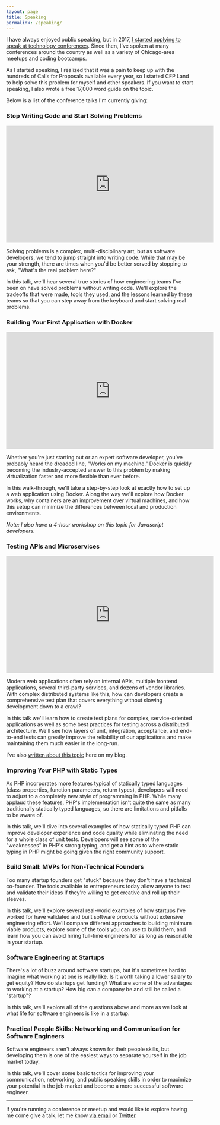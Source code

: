 ```yaml
---
layout: page
title: Speaking
permalink: /speaking/
---
```

<p>I have always enjoyed public speaking, but in 2017, <a href="https://www.karllhughes.com/posts/one-year-conference-summary">I started applying to speak at technology conferences</a>. Since then, I've spoken at many conferences around the country as well as a variety of Chicago-area meetups and coding bootcamps.</p>
<p>As I started speaking, I realized that it was a pain to keep up with the hundreds of Calls for Proposals available every year, so I started CFP Land to help solve this problem for myself and other speakers. If you want to start speaking, I also wrote a free 17,000 word guide on the topic.</p>
<p>Below is a list of the conference talks I'm currently giving:</p>

<h3>Stop Writing Code and Start Solving Problems</h3>

<div class="video-responsive">
<iframe width="560" height="315" src="https://www.youtube.com/embed/Aw5B8XDQLT8" frameborder="0" allow="accelerometer; autoplay; encrypted-media; gyroscope; picture-in-picture" allowfullscreen></iframe>
</div>

<p>Solving problems is a complex, multi-disciplinary art, but as software developers, we tend to jump straight into writing code. While that may be your strength, there are times when you'd be better served by stopping to ask, "What's the real problem here?"</p>
<p>In this talk, we'll hear several true stories of how engineering teams I've been on have solved problems without writing code. We'll explore the tradeoffs that were made, tools they used, and the lessons learned by these teams so that you can step away from the keyboard and start solving real problems.</p>

<h3>Building Your First Application with Docker</h3>

<div class="video-responsive">
<iframe width="560" height="315" src="https://www.youtube.com/embed/tltpMxXgaf4" frameborder="0" allow="accelerometer; autoplay; encrypted-media; gyroscope; picture-in-picture" allowfullscreen></iframe>
</div>

<p>Whether you're just starting out or an expert software developer, you've probably heard the dreaded line, "Works on my machine." Docker is quickly becoming the industry-accepted answer to this problem by making virtualization faster and more flexible than ever before.</p>
<p>In this walk-through, we'll take a step-by-step look at exactly how to set up a web application using Docker. Along the way we'll explore how Docker works, why containers are an improvement over virtual machines, and how this setup can minimize the differences between local and production environments.</p>
<p><em>Note: I also have a 4-hour workshop on this topic for Javascript developers.</em></p>

<h3>Testing APIs and Microservices</h3>

<div class="video-responsive">
<iframe width="560" height="315" src="https://www.youtube.com/embed/NcQryexNKhM" frameborder="0" allow="accelerometer; autoplay; encrypted-media; gyroscope; picture-in-picture" allowfullscreen></iframe>
</div>

<p>Modern web applications often rely on internal APIs, multiple frontend applications, several third-party services, and dozens of vendor libraries. With complex distributed systems like this, how can developers create a comprehensive test plan that covers everything without slowing development down to a crawl?</p>
<p>In this talk we'll learn how to create test plans for complex, service-oriented applications as well as some best practices for testing across a distributed architecture. We'll see how layers of unit, integration, acceptance, and end-to-end tests can greatly improve the reliability of our applications and make maintaining them much easier in the long-run.</p>
<p>I've also <a href="/posts/testing-layers">written about this topic</a> here on my blog.</p>

<h3>Improving Your PHP with Static Types</h3>
<p>As PHP incorporates more features typical of statically typed languages (class properties, function parameters, return types), developers will need to adjust to a completely new style of programming in PHP. While many applaud these features, PHP's implementation isn't quite the same as many traditionally statically typed languages, so there are limitations and pitfalls to be aware of.</p>
<p>In this talk, we'll dive into several examples of how statically typed PHP can improve developer experience and code quality while eliminating the need for a whole class of unit tests. Developers will see some of the "weaknesses" in PHP's strong typing, and get a hint as to where static typing in PHP might be going given the right community support.</p>

<h3>Build Small: MVPs for Non-Technical Founders</h3>
<p>Too many startup founders get "stuck" because they don't have a technical co-founder. The tools available to entrepreneurs today allow anyone to test and validate their ideas if they're willing to get creative and roll up their sleeves.</p>
<p>In this talk, we'll explore several real-world examples of how startups I've worked for have validated and built software products without extensive engineering effort. We'll compare different approaches to building minimum viable products, explore some of the tools you can use to build them, and learn how you can avoid hiring full-time engineers for as long as reasonable in your startup.</p>

<h3>Software Engineering at Startups</h3>
<p>There's a lot of buzz around software startups, but it's sometimes hard to imagine what working at one is really like. Is it worth taking a lower salary to get equity? How do startups get funding? What are some of the advantages to working at a startup? How big can a company be and still be called a "startup"?</p>
<p>In this talk, we'll explore all of the questions above and more as we look at what life for software engineers is like in a startup.</p>

<h3>Practical People Skills: Networking and Communication for Software Engineers</h3>
<p>Software engineers aren't always known for their people skills, but developing them is one of the easiest ways to separate yourself in the job market today.</p>
<p>In this talk, we'll cover some basic tactics for improving your communication, networking, and public speaking skills in order to maximize your potential in the job market and become a more successful software engineer.</p>

<hr/>

<p>If you're running a conference or meetup and would like to explore having me come give a talk, let me know <a href="mailto:khughes.me@gmail.com">via email</a> or <a href="https://twitter.com/karllhughes">Twitter</a></p>

